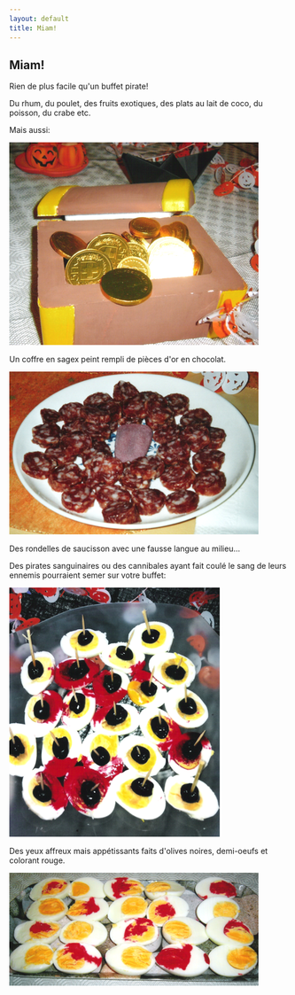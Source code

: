 ```yaml
---
layout: default
title: Miam!
---
```


## Miam!

Rien de plus facile qu'un buffet pirate!

Du rhum, du poulet, des fruits exotiques, des plats au lait de coco, du poisson, du crabe etc.

Mais aussi:

![coffre](/assets/images/pages/coffre.png)

Un coffre en sagex peint rempli de pièces d'or en chocolat.

![langue](/assets/images/pages/langue.png)

Des rondelles de saucisson avec une fausse langue au milieu...

Des pirates sanguinaires ou des cannibales ayant fait coulé le sang de leurs ennemis pourraient semer sur votre buffet:

![yeux](/assets/images/pages/yeux4.png)

Des yeux affreux mais appétissants faits d'olives noires, demi-oeufs et colorant rouge.

![oeufs](/assets/images/pages/oeufs.png)